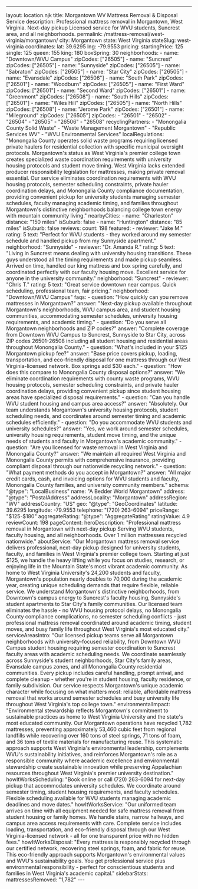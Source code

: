 ---
layout: location.njk
title: Morgantown WV Mattress Removal & Disposal Service
description: Professional mattress removal in Morgantown, West Virginia. Next-day pickup Licensed service for WVU students, Suncrest area, and all neighborhoods.
permalink: /mattress-removal/west-virginia/morgantown/
city: Morgantown state: West Virginia stateSlug: west-virginia coordinates: lat: 39.6295 lng: -79.9553 pricing: startingPrice: 125 single: 125 queen: 155 king: 180 boxSpring: 30 neighborhoods: - name: "Downtown/WVU Campus" zipCodes: ["26505"] - name: "Suncrest" zipCodes: ["26505"] - name: "Sunnyside" zipCodes: ["26505"] - name: "Sabraton" zipCodes: ["26505"] - name: "Star City" zipCodes: ["26505"] - name: "Evansdale" zipCodes: ["26506"] - name: "South Park" zipCodes: ["26501"] - name: "Woodburn" zipCodes: ["26505"] - name: "First Ward" zipCodes: ["26501"] - name: "Second Ward" zipCodes: ["26501"] - name: "Greenmont" zipCodes: ["26508"] - name: "South Hills" zipCodes: ["26501"] - name: "Wiles Hill" zipCodes: ["26505"] - name: "North Hills" zipCodes: ["26508"] - name: "Jerome Park" zipCodes: ["26501"] - name: "Mileground" zipCodes: ["26505"] zipCodes: - "26501" - "26502" - "26504" - "26505" - "26506" - "26508" recyclingPartners: - "Monongalia County Solid Waste" - "Waste Management Morgantown" - "Republic Services WV" - "WVU Environmental Services" localRegulations: "Monongalia County operates solid waste programs requiring licensed private haulers for residential collection with specific municipal oversight protocols. Morgantown's status as West Virginia's premier college town creates specialized waste coordination requirements with university housing protocols and student move timing. West Virginia lacks extended producer responsibility legislation for mattresses, making private removal essential. Our service eliminates coordination requirements with WVU housing protocols, semester scheduling constraints, private hauler coordination delays, and Monongalia County compliance documentation, providing convenient pickup for university students managing semester schedules, faculty managing academic timing, and families throughout Morgantown's distinctive neighborhoods balancing college town energy with mountain community living." nearbyCities: - name: "Charleston" distance: "150 miles" isSuburb: false - name: "Huntington" distance: "85 miles" isSuburb: false reviews: count: 198 featured: - reviewer: "Jake M." rating: 5 text: "Perfect for WVU students - they worked around my semester schedule and handled pickup from my Sunnyside apartment." neighborhood: "Sunnyside" - reviewer: "Dr. Amanda R." rating: 5 text: "Living in Suncrest means dealing with university housing transitions. These guys understood all the timing requirements and made pickup seamless. Arrived on time, handled our king mattress and box spring carefully, and coordinated perfectly with our faculty housing move. Excellent service for anyone in the university community." neighborhood: "Suncrest" - reviewer: "Chris T." rating: 5 text: "Great service downtown near campus. Quick scheduling, professional team, fair pricing." neighborhood: "Downtown/WVU Campus" faqs: - question: "How quickly can you remove mattresses in Morgantown?" answer: "Next-day pickup available throughout Morgantown's neighborhoods, WVU campus area, and student housing communities, accommodating semester schedules, university housing requirements, and academic timing." - question: "Do you serve all Morgantown neighborhoods and ZIP codes?" answer: "Complete coverage from Downtown WVU Campus to Suncrest, Sunnyside to Star City, across ZIP codes 26501-26508 including all student housing and residential areas throughout Monongalia County." - question: "What's included in your $125 Morgantown pickup fee?" answer: "Base price covers pickup, loading, transportation, and eco-friendly disposal for one mattress through our West Virginia-licensed network. Box springs add $30 each." - question: "How does this compare to Monongalia County disposal options?" answer: "We eliminate coordination requirements with county waste programs, WVU housing protocols, semester scheduling constraints, and private hauler coordination delays, providing convenient pickup since student housing areas have specialized disposal requirements." - question: "Can you handle WVU student housing and campus area access?" answer: "Absolutely. Our team understands Morgantown's university housing protocols, student scheduling needs, and coordinates around semester timing and academic schedules efficiently." - question: "Do you accommodate WVU students and university schedules?" answer: "Yes, we work around semester schedules, university housing requirements, student move timing, and the unique needs of students and faculty in Morgantown's academic community." - question: "Are you licensed for waste removal in West Virginia and Monongalia County?" answer: "We maintain all required West Virginia and Monongalia County permits with comprehensive insurance, providing compliant disposal through our nationwide recycling network." - question: "What payment methods do you accept in Morgantown?" answer: "All major credit cards, cash, and invoicing options for WVU students and faculty, Monongalia County families, and university community members." schema: "@type": "LocalBusiness" name: "A Bedder World Morgantown" address: "@type": "PostalAddress" addressLocality: "Morgantown" addressRegion: "WV" addressCountry: "US" geo: "@type": "GeoCoordinates" latitude: 39.6295 longitude: -79.9553 telephone: "(720) 263-6094" priceRange: "$125-$180" aggregateRating: "@type": "AggregateRating" ratingValue: 4.9 reviewCount: 198 pageContent: heroDescription: "Professional mattress removal in Morgantown with next-day pickup Serving WVU students, faculty housing, and all neighborhoods. Over 1 million mattresses recycled nationwide." aboutService: "Our Morgantown mattress removal service delivers professional, next-day pickup designed for university students, faculty, and families in West Virginia's premier college town. Starting at just $125, we handle the heavy lifting while you focus on studies, research, or enjoying life in the Mountain State's most vibrant academic community. As home to West Virginia University's 24,200 students and faculty, Morgantown's population nearly doubles to 70,000 during the academic year, creating unique scheduling demands that require flexible, reliable service. We understand Morgantown's distinctive neighborhoods, from Downtown's campus energy to Suncrest's faculty housing, Sunnyside's student apartments to Star City's family communities. Our licensed team eliminates the hassle - no WVU housing protocol delays, no Monongalia County compliance complications, no semester scheduling conflicts - just professional mattress removal coordinated around academic timing, student moves, and busy family life throughout West Virginia's most educated city." serviceAreasIntro: "Our licensed pickup teams serve all Morgantown neighborhoods with university-focused reliability, from Downtown WVU Campus student housing requiring semester coordination to Suncrest faculty areas with academic scheduling needs. We coordinate seamlessly across Sunnyside's student neighborhoods, Star City's family areas, Evansdale campus zones, and all Monongalia County residential communities. Every pickup includes careful handling, prompt arrival, and complete cleanup - whether you're in student housing, faculty residence, or family subdivision. Our service respects Morgantown's unique academic character while focusing on what matters most: reliable, affordable mattress removal that works around semester schedules and busy university life throughout West Virginia's top college town." environmentalImpact: "Environmental stewardship reflects Morgantown's commitment to sustainable practices as home to West Virginia University and the state's most educated community. Our Morgantown operations have recycled 1,782 mattresses, preventing approximately 53,460 cubic feet from regional landfills while recovering over 160 tons of steel springs, 71 tons of foam, and 36 tons of textile materials for manufacturing reuse. This systematic approach supports West Virginia's environmental leadership, complements WVU's sustainability initiatives, and reinforces Morgantown's role as a responsible community where academic excellence and environmental stewardship create sustainable innovation while preserving Appalachian resources throughout West Virginia's premier university destination." howItWorksScheduling: "Book online or call (720) 263-6094 for next-day pickup that accommodates university schedules. We coordinate around semester timing, student housing requirements, and faculty schedules. Flexible scheduling available for WVU students managing academic deadlines and move dates." howItWorksService: "Our uniformed team arrives on time with all equipment needed for safe mattress removal from student housing or family homes. We handle stairs, narrow hallways, and campus area access requirements with care. Complete service includes loading, transportation, and eco-friendly disposal through our West Virginia-licensed network - all for one transparent price with no hidden fees." howItWorksDisposal: "Every mattress is responsibly recycled through our certified network, recovering steel springs, foam, and fabric for reuse. This eco-friendly approach supports Morgantown's environmental values and WVU's sustainability goals. You get professional service plus environmental responsibility - perfect for conscientious students and families in West Virginia's academic capital." sidebarStats: mattressesRemoved: "1,782" ---